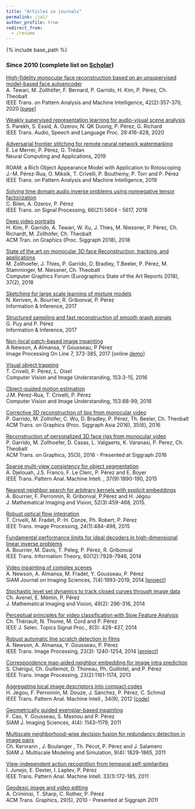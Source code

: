 ```yaml
---
title: "Articles in journals"
permalink: /jal/
author_profile: true
redirect_from:
  - /resume
---
```


{% include base_path %}

### Since 2010 (complete list on [Scholar](https://scholar.google.fr/citations?user=8Cph5uQAAAAJ&hl=en))

[High-fidelity monocular face reconstruction based on an unsupervised model-based face autoencoder](http://gvv.mpi-inf.mpg.de/projects/TPAMI_Face/paper.pdf)  
A. Tewari, M. Zollhöfer, F. Bernard, P. Garrido, H. Kim, P. Pérez, Ch. Theobalt  
IEEE Trans. on Pattern Analysis and Machine Intelligence, 42(2):357-370, 2020 [[page](http://gvv.mpi-inf.mpg.de/projects/TPAMI_Face/)]  

[Weakly supervised representation learning for audio-visual scene analysis](https://arxiv.org/abs/1804.07345)  
S. Parekh, S. Essid, A. Ozerov, N. QK Duong, P. Pérez, G. Richard  
IEEE Trans. Audio, Speech and Language Proc. 28:416-428, 2020

[Adversarial frontier stitching for remote neural network watermarking](https://hal.laas.fr/hal-02043818/file/1711.01894.pdf)  
E. Le Merrer, P. Pérez, G. Trédan  
Neural Computing and Applications, 2019

ROAM: a Rich Object Appearance Model with Application to Rotoscoping  
J.-M. Pérez-Rua, O. Miksik, T. Crivelli, P. Bouthemy, P. Torr and P. Pérez  
IEEE Trans. on Pattern Analysis and Machine Intelligence, 2019

[Solving time domain audio inverse problems using nonnegative tensor factorization](https://hal.inria.fr/hal-01669825/document)  
C. Bilen, A. Ozerov, P. Pérez  
IEEE Trans. on Signal Processing, 66(21):5604 - 5617, 2018

[Deep video portraits](https://web.stanford.edu/~zollhoef/papers/SG2018_DeepVideo/paper.pdf)  
H. Kim, P. Garrido, A. Tewari, W. Xu, J. Thies, M. Niessner, P. Pérez, Ch. Richardt, M. Zollhöfer, Ch. Theobalt  
ACM Tran. on Graphics (Proc. Siggraph 2018), 2018

[State of the art on monocular 3D face Reconstruction, tracking, and applications](https://web.stanford.edu/~zollhoef/papers/EG18_FaceSTAR/paper.pdf)  
M. Zollhoefer, J. Thies, P. Garrido, D. Bradley, T.Beeler, P. Pérez, M. Stamminger, M. Niessner, Ch. Theobalt  
Computer Graphics Forum (Eurographics State of the Art Reports 2018), 37(2), 2018       

[Sketching for large scale learning of mixture models](https://arxiv.org/abs/1606.02838)  
N. Keriven, A. Bourrier, R. Gribonval, P. Pérez  
Information & Inference, 2017

[Structured sampling and fast reconstruction of smooth graph signals](https://arxiv.org/abs/1705.02202)  
G. Puy and P. Pérez  
Information & Inference, 2017

[Non-local patch-based image inpainting](http://www.ipol.im/pub/art/2017/189/?utm_source=doi)  
A Newson, A Almansa, Y Gousseau, P Pérez  
Image Processing On Line 7, 373-385, 2017 [online [demo](http://ipolcore.ipol.im/demo/clientAppOld/demo.html?id=189)]

[Visual object trapping](http://www.sciencedirect.com/science/article/pii/S1077314216301059)  
T. Crivelli, P. Pérez, L. Oisel  
Computer Vision and Image Understanding, 153:3-15, 2016

[Object-guided motion estimation](http://www.sciencedirect.com/science/article/pii/S1077314216300546)  
J.M. Pérez-Rua, T. Crivelli, P. Pérez  
Computer Vision and Image Understanding, 153:88-99, 2016

[Corrective 3D reconstruction of lips from monocular video](http://gvv.mpi-inf.mpg.de/files/SA2016/MonLipReconstruction-Low.pdf)  
P. Garrido, M. Zolhöfer, C. Wu, D. Bradley, P. Pérez, Th. Beeler, Ch. Theobalt  
ACM Trans. on Graphics (Proc. Siggraph Asia 2016), 35(6), 2016

[Reconstruction of personalized 3D face rigs from monocular video](http://people.mpi-inf.mpg.de/~mzollhoef/Papers/SG2016_PF/paper.pdf)  
P. Garrido, M. Zollhoefer, D. Casas, L. Valgaerts, K. Varanasi, P. Perez, Ch. Theobalt  
ACM Trans. on Graphics, 35(3), 2016 - Presented at Siggraph 2016

[Sparse multi-view consistency for object segmentation](http://ieeexplore.ieee.org/xpl/articleDetails.jsp?arnumber=6996026)  
A. Djelouah, J.S. Franco, F. Le Clerc, P. Pérez and E. Boyer  
IEEE Trans. Pattern Anal. Machine Intell. , 37(9):1890-190, 2015

[Nearest neighbor search for arbitrary kernels with explicit embeddings](http://hal.inria.fr/hal-00722635/en)  
A. Bourrier, F. Perronnin, R. Gribonval, P.Pérez and H. Jégou  
J. Mathematical Imaging and Vision, 52(3):459-468, 2015.

[Robust optical flow integration](http://ieeexplore.ieee.org/xpl/articleDetails.jsp?tp=&arnumber=6850051&queryText%3DRobust+optical+flow+integration)  
T. Crivelli, M. Fradet, P.-H. Conze, Ph. Robert, P. Pérez  
IEEE Trans. Image Processing, 24(1):484-498, 2015

[Fundamental performance limits for ideal decoders in high-dimensional linear inverse problems](http://arxiv.org/abs/1311.6239)  
A. Bourrier, M. Davis, T. Peleg, P. Pérez, R. Gribonval  
IEEE Trans. Information Theory, 60(12):7928-7946, 2014

[Video inpainting of complex scenes](http://perso.telecom-paristech.fr/~gousseau/video_inpainting/Video_inpainting_complex_scenes.pdf)  
A. Newson, A. Almansa, M. Fradet, Y. Gousseau, P. Pérez  
SIAM Journal on Imaging Sciences, 7(4):1993-2019, 2014 [[project](http://perso.telecom-paristech.fr/~gousseau/video_inpainting/)]

[Stochastic level set dynamics to track closed curves through image data](http://hal.upmc.fr/docs/00/85/44/20/PDF/JMIV-Avenel-revised-3.pdf)  
Ch. Avenel, E. Mémin, P. Pérez  
J. Mathematical Imaging and Vision, 49(2): 296-316, 2014

[Perceptual principles for video classification with Slow Feature Analysis](http://webia.lip6.fr/~thomen/papers/Theriault-STSP-2014.pdf)  
Ch. Thériault, N. Thome, M. Cord and P. Pérez  
IEEE J. Selec. Topics Signal Proc., 8(3): 428-437, 2014

[Robust automatic line scratch detection in films](http://hal.archives-ouvertes.fr/docs/00/92/70/07/PDF/Scratch_detection_journal_revised.pdf)  
A. Newson, A. Almansa, Y. Gousseau, P. Pérez  
IEEE Trans. Image Processing, 23(3): 1240-1254, 2014 [[project](https://perso.telecom-paristech.fr/gousseau/scratch_detection/)]

[Correspondence map-aided neighbor embedding for image intra prediction](http://ieeexplore.ieee.org/xpl/articleDetails.jsp?arnumber=6355678)  
S. Chérigui, Ch. Guillemot, D. Thoreau, Ph. Guillotel, and P. Pérez  
IEEE Trans. Image Processing, 23(2):1161-1174, 2013

[Aggregating local image descriptors into compact codes](http://hal.inria.fr/docs/00/63/30/13/PDF/jegou_aggregate.pdf)  
H. Jégou, F. Perronnin, M. Douze, J. Sánchez, P. Pérez, C. Schmid  
IEEE Trans. Pattern Anal. Machine Intell., 34(9), 2012 [[code](http://lear.inrialpes.fr/src/inria_fisher/)]

[Geometrically guided exemplar-based inpainting](http://perso.telecom-paristech.fr/~gousseau/inpaintingSIAM.pdf)  
F. Cao, Y. Gousseau, S. Masnou and P. Pérez  
SIAM J. Imaging Sciences, 4(4): 1143–1179, 2011

[Multiscale neighborhood-wise decision fusion for redundancy detection in image pairs](http://hal.inria.fr/docs/00/77/18/95/PDF/SIAM_MMS_2012.pdf)  
Ch. Kervrann , J. Boulanger , Th. Pécot, P. Pérez and J. Salamero  
SIAM J. Multiscale Modeling and Simulation, 9(4): 1829-1865, 2011

[View-independent action recognition from temporal self-similarities](http://www.irisa.fr/vista/Papers/2010_pami_junejo.pdf)  
I. Junejo, E. Dexter, I. Laptev, P. Pérez  
IEEE Trans. Pattern Anal. Machine Intell. 33(1):172-185, 2011

[Geodesic image and video editing](http://research.microsoft.com/apps/pubs/default.aspx?id=81528)  
A. Criminisi, T. Sharp, C. Rother, P. Pérez  
ACM Trans. Graphics, 29(5), 2010 - Presented at Siggraph 2011
